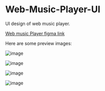 # Web-Music-Player-UI
UI design of web music player.

[Web music Player figma link](https://www.figma.com/file/OUnYxi9sIRpzZ3sqhmudqv/Music-player?t=oPv2rzLlmNlCX2aN-6)

Here are some preview images:

![image](https://user-images.githubusercontent.com/103428174/227199623-02d8a83b-88eb-48f5-b512-a0a56154166c.png)

![image](https://user-images.githubusercontent.com/103428174/227199741-cd6b39d3-5c92-4136-9212-9f609dd67c9f.png)

![image](https://user-images.githubusercontent.com/103428174/227199776-b7e1deaa-c3ec-431b-ab8c-a648873c8907.png)

![image](https://user-images.githubusercontent.com/103428174/227199803-e3b010ca-366a-486a-9cbb-a27d66e08f74.png)
